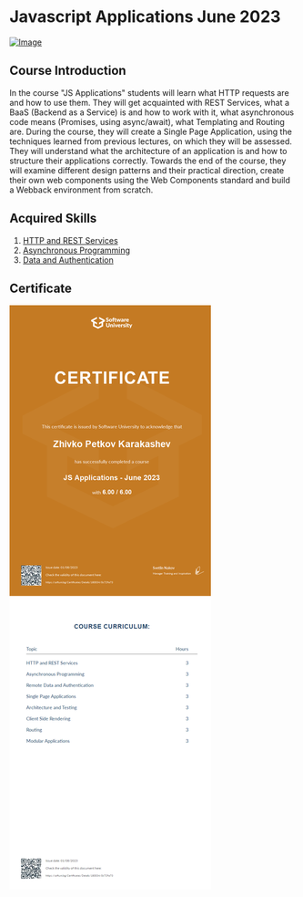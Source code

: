 # Javascript Applications June 2023
[![Image](https://upload.wikimedia.org/wikipedia/commons/5/55/Software-University-Logo-blue-horizontal.png)](https://softuni.bg/trainings/4103/js-applications-june-2023)

## Course Introduction

In the course "JS Applications" students will learn what HTTP requests are and how to use them. They will get acquainted with REST Services, what a BaaS (Backend as a Service) is and how to work with it, what asynchronous code means (Promises, using async/await), what Templating and Routing are. During the course, they will create a Single Page Application, using the techniques learned from previous lectures, on which they will be assessed. They will understand what the architecture of an application is and how to structure their applications correctly. Towards the end of the course, they will examine different design patterns and their practical direction, create their own web components using the Web Components standard and build a Webback environment from scratch.

## Acquired Skills

1. [HTTP and REST Services](/Javascript-Applications-June-2023/01.HTTP-and-REST-Services/)
2. [Asynchronous Programming](/Javascript-Applications-June-2023/02.Asynchronous-Programming/)
3. [Data and Authentication](/Javascript-Applications-June-2023/03.Data-and-Authentication/)

## Certificate
![Image](/recources/applications.jpeg)